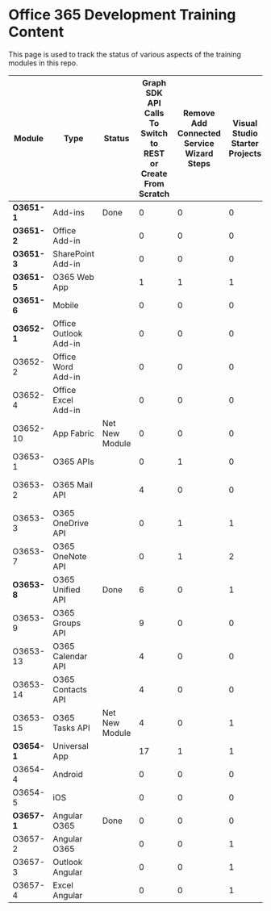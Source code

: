 Office 365 Development Training Content
===============

This page is used to track the status of various aspects of the training modules in this repo.


| Module       | Type                  | Status         | Graph SDK API Calls To Switch to REST or Create From Scratch | Remove Add Connected Service Wizard Steps | Visual Studio Starter Projects  | Visual Studio Completed Projects  | Visual Studio Demo Project In Same Repo | Visual Studio Project in Different Repo (NOT INCLUDED IN SCOPE) |
|---------------|-----------------------|----------------|--------------------------------------------------------------|-------------------------------------------|--------------------------------|----------------------------------|-----------------------------------------|-----------------------------------------------------------------|
| **O3651-1** | Add-ins               | Done                           | 0                                                            | 0                                         | 0                              |                                  | 0                                       | 0                                                               |
| **O3651-2** | Office Add-in         |                                | 0                                                            | 0                                         | 0                              | 2                                | 0                                       | 0                                                               |
| **O3651-3** | SharePoint Add-in     |                                | 0                                                            | 0                                         | 0                              | 2                                | 0                                       | 2                                                               |
| **O3651-5** | O365 Web App          |                                | 1                                                            | 1                                         | 1                              | 1                                |                                         | 2                                                               |
| **O3651-6** | Mobile                |                                | 0                                                            | 0                                         | 0                              | 0                                | 0                                       | 0                                                               |
| **O3652-1** | Office Outlook Add-in |                                | 0                                                            | 0                                         | 0                              | 2                                | 0                                       | 0                                                               |
| O3652-2  | Office Word Add-in    |                                | 0                                                            | 0                                         | 0                              | 2                                | 4                                       | 0                                                               |
| O3652-4  | Office Excel Add-in   |                                | 0                                                            | 0                                         | 0                              | 2                                | 4                                       | 0                                                               |
| O3652-10 | App Fabric            | Net New Module                 | 0                                                            | 0                                         | 0                              | 1                                | 0                                       | 0                                                               |
| O3653-1  | O365 APIs             |                                | 0                                                            | 1                                         | 0                              | 1                                | 3                                       | 0                                                               |
| O3653-2  | O365 Mail API         |                                | 4                                                            | 0                                         | 0                              | 1                                | 1 *Need to adjust README                | 0                                                               |
| O3653-3  | O365 OneDrive API     |                                | 0                                                            | 1                                         | 1                              | 1                                | 1 *Need to adjust README                | 0                                                               |
| O3653-7  | O365 OneNote API      |                                | 0                                                            | 1                                         | 2                              | 2                                | 2                                       | 0                                                               |
| **O3653-8** | O365 Unified API      | Done                           | 6                                                            | 0                                         | 1                              | 1                                | 1                                       | 0                                                               |
| O3653-9  | O365 Groups API       |                                | 9                                                            | 0                                         | 0                              | 0                                | 0                                       | 0                                                               |
| O3653-13 | O365 Calendar API     |                                | 4                                                            | 0                                         | 0                              | 1                                | 1                                       | 0                                                               |
| O3653-14 | O365 Contacts API     |                                | 4                                                            | 0                                         | 0                              | 1                                | 1 *Need to adjust README                | 0                                                               |
| O3653-15 | O365 Tasks API        | Net New Module                 | 4                                                            | 0                                         | 1                              | 1                                | 1                                       | 0                                                               |
| **O3654-1** | Universal App         |                                | 17                                                           | 1                                         | 1                              | 1                                | 4                                       | 0                                                               |
| O3654-4 | Android               |                                | 0                                                            | 0                                         | 0                              | 4                                | 0                                       | 0                                                               |
| O3654-5 | iOS                   |                                | 0                                                            | 0                                         | 0                              | 3                                | 0                                       | 0                                                               |
| **O3657-1** | Angular O365          | Done                           | 0                                                            | 0                                         | 0                              | 3                                | 2                                       | 0                                                               |
| O3657-2 | Angular O365          |                                | 0                                                            | 0                                         | 1                              | 1                                | 0                                       | 0                                                               |
| O3657-3 | Outlook Angular       |                                | 0                                                            | 0                                         | 1                              | 1                                | 0                                       | 0                                                               |
| O3657-4 | Excel Angular         |                                | 0                                                            | 0                                         | 1                              | 1                                | 0                                       | 0                                                               |
